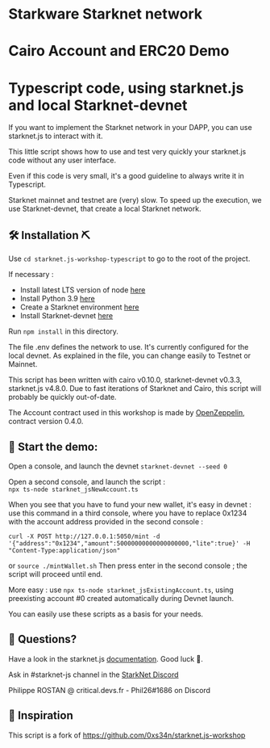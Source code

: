 # Starkware Starknet network
# Cairo Account and ERC20 Demo 
# Typescript code, using starknet.js and local Starknet-devnet 


If you want to implement the Starknet network in your DAPP, you can use starknet.js to interact with it.
 
This little script shows how to use and test very quickly your starknet.js code without any user interface.

Even if this code is very small, it's a good guideline to always write it in Typescript.

Starknet mainnet and testnet are (very) slow. To speed up the execution, we use Starknet-devnet, that create a local Starknet network.

## 🛠️ Installation  :pick:

Use `cd starknet.js-workshop-typescript` to go to the root of the project.

If necessary :

- Install latest LTS version of node [here](https://kinsta.com/blog/how-to-install-node-js/#how-to-install-nodejs-on-linux)
- Install Python 3.9  [here](https://linuxize.com/post/how-to-install-python-3-9-on-ubuntu-20-04/)
- Create a Starknet environment [here](https://starknet.io/docs/quickstart.html)
- Install Starknet-devnet  [here](https://shard-labs.github.io/starknet-devnet/docs/intro)
  
Run `npm install` in this directory.

The file .env defines the network to use. It's currently configured for the local devnet. As explained in the file, you can change easily to Testnet or Mainnet.

This script has been written with cairo v0.10.0, starknet-devnet v0.3.3, starknet.js v4.8.0. Due to fast iterations of Starknet and Cairo, this script will probably be quickly out-of-date.



The Account contract used in this workshop is made by [OpenZeppelin](https://github.com/OpenZeppelin/cairo-contracts), contract version 0.4.0.

##  🚀 Start the demo: 

Open a console, and launch the devnet `starknet-devnet --seed 0`

Open a second console, and launch the script :  
`npx ts-node starknet_jsNewAccount.ts`  

When you see that you have to fund your new wallet, it's easy in devnet : use this command in a third console, where you have to replace 0x1234 with the account address provided in the second console :  
```
curl -X POST http://127.0.0.1:5050/mint -d '{"address":"0x1234","amount":50000000000000000000,"lite":true}' -H "Content-Type:application/json"
```
or `source ./mintWallet.sh`
Then press enter in the second console ; the script will proceed until end.


More easy : use `npx ts-node starknet_jsExistingAccount.ts`, using preexisting account #0 created automatically during Devnet launch.

You can easily use these scripts as a basis for your needs.

## 🤔 Questions?

Have a look in the starknet.js [documentation](https://www.starknetjs.com/docs/API/). Good luck 🤕.

Ask in #starknet-js channel in the [StarkNet Discord](https://discord.gg/C2JsG2j7Fs)

Philippe ROSTAN @ critical.devs.fr - Phil26#1686 on Discord

## 🙏 Inspiration
This script is a fork of https://github.com/0xs34n/starknet.js-workshop
